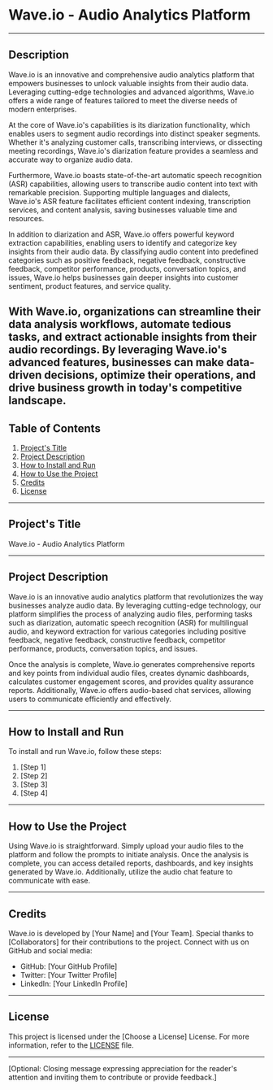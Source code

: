 # Wave.io - Audio Analytics Platform

---

## Description

Wave.io is an innovative and comprehensive audio analytics platform that empowers businesses to unlock valuable insights from their audio data. Leveraging cutting-edge technologies and advanced algorithms, Wave.io offers a wide range of features tailored to meet the diverse needs of modern enterprises.

At the core of Wave.io's capabilities is its diarization functionality, which enables users to segment audio recordings into distinct speaker segments. Whether it's analyzing customer calls, transcribing interviews, or dissecting meeting recordings, Wave.io's diarization feature provides a seamless and accurate way to organize audio data.

Furthermore, Wave.io boasts state-of-the-art automatic speech recognition (ASR) capabilities, allowing users to transcribe audio content into text with remarkable precision. Supporting multiple languages and dialects, Wave.io's ASR feature facilitates efficient content indexing, transcription services, and content analysis, saving businesses valuable time and resources.

In addition to diarization and ASR, Wave.io offers powerful keyword extraction capabilities, enabling users to identify and categorize key insights from their audio data. By classifying audio content into predefined categories such as positive feedback, negative feedback, constructive feedback, competitor performance, products, conversation topics, and issues, Wave.io helps businesses gain deeper insights into customer sentiment, product features, and service quality.

With Wave.io, organizations can streamline their data analysis workflows, automate tedious tasks, and extract actionable insights from their audio recordings. By leveraging Wave.io's advanced features, businesses can make data-driven decisions, optimize their operations, and drive business growth in today's competitive landscape.
---

## Table of Contents

1. [Project's Title](#projects-title)
2. [Project Description](#project-description)
3. [How to Install and Run](#how-to-install-and-run)
4. [How to Use the Project](#how-to-use-the-project)
5. [Credits](#credits)
6. [License](#license)

---

## Project's Title

Wave.io - Audio Analytics Platform

---

## Project Description

Wave.io is an innovative audio analytics platform that revolutionizes the way businesses analyze audio data. By leveraging cutting-edge technology, our platform simplifies the process of analyzing audio files, performing tasks such as diarization, automatic speech recognition (ASR) for multilingual audio, and keyword extraction for various categories including positive feedback, negative feedback, constructive feedback, competitor performance, products, conversation topics, and issues.

Once the analysis is complete, Wave.io generates comprehensive reports and key points from individual audio files, creates dynamic dashboards, calculates customer engagement scores, and provides quality assurance reports. Additionally, Wave.io offers audio-based chat services, allowing users to communicate efficiently and effectively.

---

## How to Install and Run

To install and run Wave.io, follow these steps:

1. [Step 1]
2. [Step 2]
3. [Step 3]
4. [Step 4]

---

## How to Use the Project

Using Wave.io is straightforward. Simply upload your audio files to the platform and follow the prompts to initiate analysis. Once the analysis is complete, you can access detailed reports, dashboards, and key insights generated by Wave.io. Additionally, utilize the audio chat feature to communicate with ease.

---

## Credits

Wave.io is developed by [Your Name] and [Your Team]. Special thanks to [Collaborators] for their contributions to the project. Connect with us on GitHub and social media:

- GitHub: [Your GitHub Profile]
- Twitter: [Your Twitter Profile]
- LinkedIn: [Your LinkedIn Profile]

---

## License

This project is licensed under the [Choose a License] License. For more information, refer to the [LICENSE](./LICENSE) file.

---

[Optional: Closing message expressing appreciation for the reader's attention and inviting them to contribute or provide feedback.]
